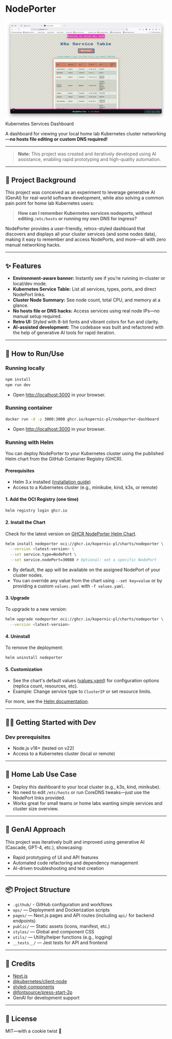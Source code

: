 # NodePorter

![App Screenshot](./app-screenshot.png)
 Kubernetes Services Dashboard

A dashboard for viewing your local home lab Kubernetes cluster networking—**no hosts file editing or custom DNS required!**

---

> **Note:** This project was created and iteratively developed using AI assistance, enabling rapid prototyping and high-quality automation.

---

## 🚀 Project Background

This project was conceived as an experiment to leverage generative AI (GenAI) for real-world software development, while also solving a common pain point for home lab Kubernetes users:

> **How can I remember Kubernetes services nodeports, without editing `/etc/hosts` or running my own DNS for ingress?**

NodePorter provides a user-friendly, retro≥-styled dashboard that discovers and displays all your cluster services (and some nodes data), making it easy to remember and access NodePorts, and more—all with zero manual networking hacks.

---

## ✨ Features

- **Environment-aware banner:** Instantly see if you’re running in-cluster or local/dev mode.
- **Kubernetes Service Table:** List all services, types, ports, and direct NodePort links.
- **Cluster Node Summary:** See node count, total CPU, and memory at a glance.
- **No hosts file or DNS hacks:** Access services using real node IPs—no manual setup required.
- **Retro UI:** Styled with 8-bit fonts and vibrant colors for fun and clarity.
- **AI-assisted development:** The codebase was built and refactored with the help of generative AI tools for rapid iteration.

---

## 🚦 How to Run/Use

### Running locally

```sh
npm install
npm run dev
```

- Open [http://localhost:3000](http://localhost:3000) in your browser.

### Running container

```sh
docker run -d -p 3000:3000 ghcr.io/kopernic-pl/nodeporter-dashboard
```

- Open [http://localhost:3000](http://localhost:3000) in your browser.

### Running with Helm

You can deploy NodePorter to your Kubernetes cluster using the published Helm chart from the GitHub Container Registry (GHCR).

#### Prerequisites

- Helm 3.x installed ([installation guide](https://helm.sh/docs/intro/install/))
- Access to a Kubernetes cluster (e.g., minikube, kind, k3s, or remote)

#### 1. Add the OCI Registry (one time)

```sh
helm registry login ghcr.io
```

#### 2. Install the Chart

Check for the latest version on [GHCR NodePorter Helm Chart](https://github.com/orgs/kopernic-pl/packages/container/package/charts%2Fnodeporter).

```sh
helm install nodeporter oci://ghcr.io/kopernic-pl/charts/nodeporter \
  --version <latest-version> \
  --set service.type=NodePort \
  --set service.nodePort=30080 # Optional: set a specific NodePort
```

- By default, the app will be available on the assigned NodePort of your cluster nodes.
- You can override any value from the chart using `--set key=value` or by providing a custom `values.yaml` with `-f values.yaml`.

#### 3. Upgrade

To upgrade to a new version:

```sh
helm upgrade nodeporter oci://ghcr.io/kopernic-pl/charts/nodeporter \
  --version <latest-version>
```

#### 4. Uninstall

To remove the deployment:

```sh
helm uninstall nodeporter
```

#### 5. Customization

- See the chart's default values ([values.yaml](https://github.com/kopernic-pl/nodeporter/blob/main/charts/nodeporter/values.yaml)) for configuration options (replica count, resources, etc).
- Example: Change service type to `ClusterIP` or set resource limits.

For more, see the [Helm documentation](https://helm.sh/docs/).

---

## 🧑‍💻 Getting Started with Dev

### Dev prerequisites

- Node.js v18+ (tested on v22)
- Access to a Kubernetes cluster (local or remote)

---

## 🏡 Home Lab Use Case

- Deploy this dashboard to your local cluster (e.g., k3s, kind, minikube).
- No need to edit `/etc/hosts` or run CoreDNS tweaks—just use the NodePort links provided.
- Works great for small teams or home labs wanting simple services and cluster size overview.

---

## 🤖 GenAI Approach

This project was iteratively built and improved using generative AI (Cascade, GPT-4, etc.), showcasing:

- Rapid prototyping of UI and API features
- Automated code refactoring and dependency management
- AI-driven troubleshooting and test creation

---

## 📦 Project Structure

- `.github/` - GitHub configuration and workflows
- `ops/` — Deployment and Dockerization scripts
- `pages/` — Next.js pages and API routes (including `api/` for backend endpoints)
- `public/` — Static assets (icons, manifest, etc.)
- `styles/` — Global and component CSS
- `utils/` — Utility/helper functions (e.g., logging)
- `__tests__/` — Jest tests for API and frontend

---

## 🙏 Credits

- [Next.js](https://nextjs.org/)
- [@kubernetes/client-node](https://github.com/kubernetes-client/javascript)
- [styled-components](https://styled-components.com/)
- [@fontsource/press-start-2p](https://fontsource.org/fonts/press-start-2p)
- GenAI for development support

---

## 📝 License

MIT—with a cookie twist 🍪
